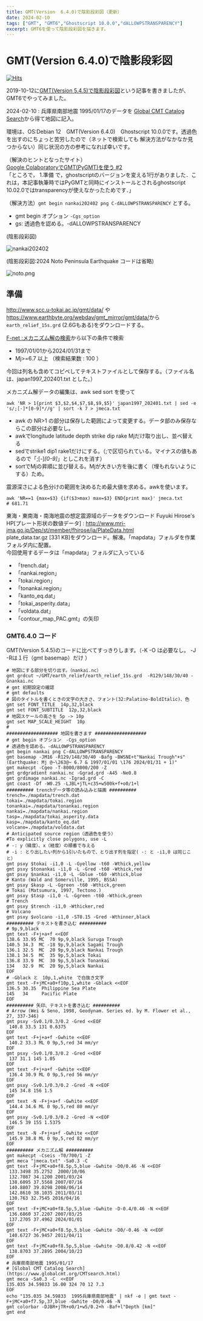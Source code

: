 ```yaml
---
title: GMT(Version  6.4.0)で陰影段彩図（更新）
date: 2024-02-10
tags: ["GMT", "GMT6","Ghostscript 10.0.0","dALLOWPSTRANSPARENCY"]
excerpt: GMT6を使って陰影段彩図を描きます。
---
```


# GMT(Version  6.4.0)で陰影段彩図

[![Hits](https://hits.seeyoufarm.com/api/count/incr/badge.svg?url=https%3A%2F%2Fgitpress.io%2F%40statrstart%2FGMT02&count_bg=%2379C83D&title_bg=%23555555&icon=&icon_color=%23E7E7E7&title=hits&edge_flat=false)](https://hits.seeyoufarm.com) 

2019-10-12に[GMT(Version 5.4.5)で陰影段彩図](https://gitpress.io/@statrstart/GMT01)という記事を書きましたが、GMT6でやってみました。

2024-02-10 : 兵庫県南部地震 1995/01/17のデータを [Global CMT Catalog Search](https://www.globalcmt.org/CMTsearch.html)から得て地図に記入。

環境は、OS:Debian 12　GMT(Version  6.4.0)　Ghostscript 10.0.0です。透過色を出すのにちょっと苦労したので（ネットで検索しても
解決方法がなかなか見つからない）同じ状況の方の参考になれば幸いです。

（解決のヒントとなったサイト）  
[Google ColaboratoryでGMT(PyGMT)を使う #2](https://qiita.com/after-a-rain/items/80782fd97e27e8627326)  
「ところで， 1.準備 で，ghostscriptのバージョンを変える1行がありました．これは，本記事執筆時ではPyGMTと同時にインストールとされるghostscript 10.02.0ではtransparencyが使えなかったためです．」

（解決方法）`gmt begin nankai202402 png C-dALLOWPSTRANSPARENCY` とする。

- gmt begin オプション `-Cgs_option`
- gs: 透過色を認める。-dALLOWPSTRANSPARENCY

(陰影段彩図)  

![nankai202402](images/nankai202402.png)

(陰影段彩図:2024 Noto Peninsula Earthquake コードは省略)

![noto.png](images/noto.png)

## 準備

<http://www.scc.u-tokai.ac.jp/gmt/data/> や <https://www.earthbyte.org/webdav/gmt_mirror/gmt/data/>から  
`earth_relief_15s.grd` (2.6Gもある)をダウンロードする。

[F-net :メカニズム解の検索](https://www.fnet.bosai.go.jp/event/search.php?LANG=ja)から以下の条件で検索
- 1997/01/01から2024/01/31まで 
- Mj>=6.7 以上 （検索結果数 : 100 ）

今回は列名も含めてコピペしてテキストファイルとして保存する。（ファイル名は、japan1997_202401.txt とした。）

メカニズム解データの編集は、awk sed sort を使って

```
awk 'NR > 1{print $3,$2,$4,$7,$8,$9,$5}' japan1997_202401.txt | sed -e 's/;[-]*[0-9]*//g' | sort -k 7 > jmeca.txt
```

- awk の NR>1 の部分は保存した範囲によって変更する。データ部のみ保存ならこの部分は必要なし。
- awkでlongitude latitude depth strike dip rake Mjだけ取り出し、並べ替える
- sedでstrike1 dip1 rake1だけにする。（;で区切られている。マイナスの値もあるので「;[-]*[0-9]*」としこれを消す）
- sortでMjの昇順に並び替える。Mjが大きい方を後に書く（埋もれないようにする）ため。

震源深さによる色分けの範囲を決めるため最大値を求める。awkを使います。

```
awk 'NR==1 {max=$3} {if($3>max) max=$3} END{print max}' jmeca.txt
# 681.71
```

東海・東南海・南海地震の想定震源域のデータをダウンロード
Fuyuki Hirose's HP[プレート形状の数値データ] : http://www.mri-jma.go.jp/Dep/st/member/fhirose/ja/PlateData.html  
plate_data.tar.gz [331 KB]をダウンロード。解凍。「mapdata」フォルダを作業フォルダ内に配置。    
今回使用するデータは「mapdata」フォルダに入っている  
- 「trench.dat」
- 「nankai.region」
- 「tokai.region」
- 「tonankai.region」
- 「kanto_eq.dat」
- 「tokai_asperity.data」
- 「voldata.dat」
- 「contour_map_PAC.gmt」の矢印

### GMT6.4.0 コード

GMT(Version 5.4.5)のコードに比べてすっきりします。（-K -O は必要なし。 -J -Rは１行（gmt basemap）だけ ）

```
# 地図にする部分を切り出す。（nankai.nc）
gmt grdcut ~/GMT/earth_relief/earth_relief_15s.grd  -R129/148/30/40 -Gnankai.nc
# gmt 初期設定の確認 
# gmt defaults
# 図のタイトルを書くときの文字の大きさ、フォント(32:Palatino-BoldItalic)、色
gmt set FONT_TITLE  14p,32,black
gmt set FONT_SUBTITLE  12p,32,black
# 地図スケールの高さを 5p -> 10p
gmt set MAP_SCALE_HEIGHT  10p
#
################### 地図を書きます ################### 
# gmt begin オプション　-Cgs_option
# 透過色を認める。-dALLOWPSTRANSPARENCY
gmt begin nankai png C-dALLOWPSTRANSPARENCY
gmt basemap -JM16 -R129/148/30/40 -Bafg -BWSNE+t"Nankai Trough"+s"(Earthquake: Mj @~\263@~ 6.7 & 1997/01/01 \176 2024/01/31 + 1)"
gmt makecpt -Cgeo -T-8000/8000/200 -Z
gmt grdgradient nankai.nc -Ggrad.grd -A45 -Ne0.8
gmt grdimage nankai.nc -Igrad.grd -C
gmt coast -Df -W0.25 -LJBL+jTL+c35+w500k+f+o0/1+l
########## trenchデータ等の読み込みと描画 ##########
trench=./mapdata/trench.dat
tokai=./mapdata/tokai.region
tonankai=./mapdata/tonankai.region
nankai=./mapdata/nankai.region
tasp=./mapdata/tokai_asperity.data
kasp=./mapdata/kanto_eq.dat
volcano=./mapdata/voldata.dat
# Anticipated source region（透過色を使う）
#To explicitly close polygons, use -L
# -: y（緯度）、x（経度）の順番で与える
# -i : とり出したい列から1引いたもので、とり出す列を指定( -: と -i1,0 は同じこと）
gmt psxy $tokai -i1,0 -L -Gyellow -t60 -Wthick,yellow
gmt psxy $tonankai -i1,0 -L -Gred -t60 -Wthick,red
gmt psxy $nankai -i1,0 -L -Gblue -t60 -Wthick,blue
# Kanto (Wald and Somerville, 1995, BSSA)
gmt psxy $kasp -L -Ggreen -t60 -Wthick,green
# Tokai (Matsumura, 1997, Tectono.)
gmt psxy $tasp -i1,0 -L -Ggreen -t60 -Wthick,green
# Trench
gmt psxy $trench -i1,0 -Wthicker,red
# Volcano
gmt psxy $volcano -i1,0 -ST0.15 -Gred -Wthinner,black
########## テキストを書き込む ########## 
# 9p,9,black
gmt text -F+j+a+f <<EOF
138.6 33.95 MC  70 9p,9,black Suruga Trough
140.5 34.3  MC -18 9p,9,black Sagami Trough
136.1 32.5  MC  20 9p,9,black Nankai Trough
138.1 34.5  MC  35 9p,5,black Tokai
136.8 33.9  MC  30 9p,5,black Tonankai
134   32.9  MC  20 9p,5,black Nankai
EOF
# -Gblack と　10p,1,white　で白抜き文字
gmt text -F+jMC+a0+f10p,1,white -Gblack <<EOF 
136.5 30.35  Philippine Sea Plate
145   34     Pacific Plate
EOF
########## 矢印、テキストを書き込む ########## 
# Arrow (Wei & Seno, 1998, Geodynam. Series ed. by M. Flower et al., 27, 337-346)
gmt psxy -Sv0.1/0.3/0.2 -Gred <<EOF
 140.8 33.5 131 0.6375
EOF
gmt text -F+j+a+f -Gwhite <<EOF
 140.2 33.3 ML 0 9p,5,red 34 mm/yr
EOF
gmt psxy -Sv0.1/0.3/0.2 -Gred <<EOF
 137 31.1 145 1.05
EOF
gmt text -F+j+a+f -Gwhite <<EOF
 136.4 30.9 ML 0 9p,5,red 56 mm/yr
EOF
gmt psxy -Sv0.1/0.3/0.2 -Gred -N <<EOF
 145 34.8 156 1.5
EOF
gmt text -N -F+j+a+f -Gwhite <<EOF
 144.4 34.6 ML 0 9p,5,red 80 mm/yr
EOF
gmt psxy -Sv0.1/0.3/0.2 -Gred -N <<EOF
 146.5 39 155 1.5375
EOF
gmt text -N -F+j+a+f -Gwhite <<EOF
 145.9 38.8 ML 0 9p,5,red 82 mm/yr
EOF
########## メカニズム解 ########## 
gmt makecpt -Cseis -T0/700/1 -Z
gmt meca "jmeca.txt" -Sa0.3 -C
gmt text -F+jMC+a0+f8.5p,5,blue -Gwhite -D0/0.46 -N <<EOF
 133.3498 35.2752  2000/10/06
 132.7087 34.1200 2001/03/24
 138.6095 37.5568 2007/07/16
 140.8807 39.0298 2008/06/14
 142.8610 38.1035 2011/03/11
 130.763 32.7545 2016/04/16
EOF
gmt text -F+jMC+a0+f8.5p,5,blue -Gwhite -D-0.4/0.46 -N <<EOF
 136.6860 37.2207 2007/03/25
 137.2705 37.4962 2024/01/01
EOF
gmt text -F+jMC+a0+f8.5p,5,blue -Gwhite -D0/-0.46 -N <<EOF
 140.6727 36.9457 2011/04/11
EOF
gmt text -F+jMC+a0+f8.5p,5,blue -Gwhite -D0.8/0.42 -N <<EOF
 138.8703 37.2895 2004/10/23
EOF
# 兵庫県南部地震 1995/01/17
# [Global CMT Catalog Search](https://www.globalcmt.org/CMTsearch.html)
gmt meca -Sa0.3 -C  <<EOF
135.035 34.59833 16.00 324 70 12 7.3
EOF
echo "135.035 34.59833  1995兵庫県南部地震" | nkf -e | gmt text -F+jMC+a0+f7.5p,37,blue -Gwhite -D0/0.46 -N 
gmt colorbar -DJBR+jTR+o0/1+w5/0.2+h -Baf+l"Depth [km]"
gmt end
```
